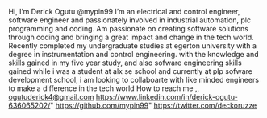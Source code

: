  Hi, I’m Derick Ogutu @mypin99
 I’m an electrical and control engineer, software engineer and passionately involved in industrial automation, plc programming and coding. Am passionate on creating software solutions through coding and bringing a great impact and change in the tech world. Recently completed my undergraduate studies at egerton university with a degree in instrumentation and control engineering. with the knowledge and skills gained in my five year study, and also sofware engineering skills gained while i was a student at alx se school and currently at plp sofware development school, i am looking to collaboarte with like minded engineers to make a difference in the tech world
 How to reach me ,,
                  ogutuderick4@gmail.com
                  https://www.linkedin.com/in/derick-ogutu-636065202/"
                  https://github.com/mypin99"
                  https://twitter.com/deckoruzze

<!---
mypin99/mypin99 is a ✨ special ✨ repository because its `README.md` (this file) appears on your GitHub profile.
You can click the Preview link to take a look at your changes.
--->
